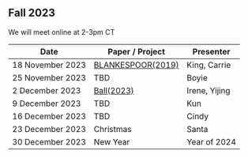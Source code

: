 ## Fall 2023

We will meet online at 2-3pm CT 

|Date | Paper / Project | Presenter|
|-|-|-|
|18 November 2023 | [BLANKESPOOR(2019)](https://doi.org/10.1111/1475-679X.12268)| King, Carrie|
|25 November 2023 | TBD | Boyie |
|2 December 2023 | [Ball(2023)](https://doi.org/10.1111/1475-679X.12507) | Irene, Yijing|
|9 December 2023 | TBD | Kun |
|16 December 2023 | TBD | Cindy |
|23 December 2023 | Christmas | Santa|
|30 December 2023 | New Year | Year of 2024|
